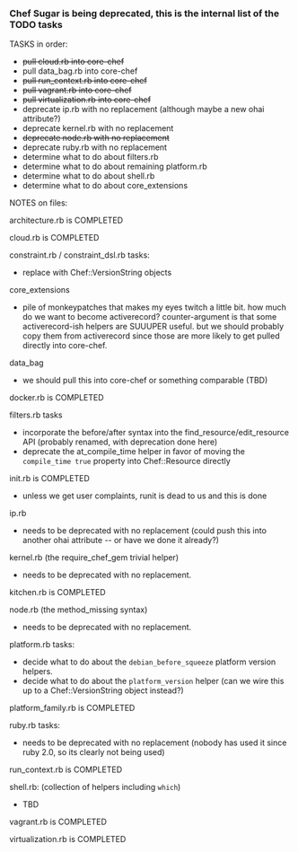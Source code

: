 ### Chef Sugar is being deprecated, this is the internal list of the TODO tasks

TASKS in order:

* ~~pull cloud.rb into core-chef~~
* pull data_bag.rb into core-chef
* ~~pull run_context.rb into core-chef~~
* ~~pull vagrant.rb into core-chef~~
* ~~pull virtualization.rb into core-chef~~
* deprecate ip.rb with no replacement (although maybe a new ohai attribute?)
* deprecate kernel.rb with no replacement
* ~~deprecate node.rb with no replacement~~
* deprecate ruby.rb with no replacement
* determine what to do about filters.rb
* determine what to do about remaining platform.rb
* determine what to do about shell.rb
* determine what to do about core_extensions

NOTES on files:

architecture.rb is COMPLETED

cloud.rb is COMPLETED

constraint.rb / constraint_dsl.rb tasks:

* replace with Chef::VersionString objects

core_extensions

* pile of monkeypatches that makes my eyes twitch a little bit.  how much do we want to become activerecord?  counter-argument is
  that some activerecord-ish helpers are SUUUPER useful.  but we should probably copy them from activerecord since those are more
  likely to get pulled directly into core-chef.

data_bag

* we should pull this into core-chef or something comparable (TBD)

docker.rb is COMPLETED

filters.rb tasks

* incorporate the before/after syntax into the find_resource/edit_resource API (probably renamed, with deprecation done here)
* deprecate the at_compile_time helper in favor of moving the `compile_time true` property into Chef::Resource directly

init.rb is COMPLETED

* unless we get user complaints, runit is dead to us and this is done

ip.rb

* needs to be deprecated with no replacement (could push this into another ohai attribute -- or have we done it already?)

kernel.rb (the require_chef_gem trivial helper)

* needs to be deprecated with no replacement.

kitchen.rb is COMPLETED

node.rb (the method_missing syntax)

* needs to be deprecated with no replacement.

platform.rb tasks:

* decide what to do about the `debian_before_squeeze` platform version helpers.
* decide what to do about the `platform_version` helper (can we wire this up to a Chef::VersionString object instead?)

platform_family.rb is COMPLETED

ruby.rb tasks:

* needs to be deprecated with no replacement (nobody has used it since ruby 2.0, so its clearly not being used)

run_context.rb is COMPLETED

shell.rb: (collection of helpers including `which`)

* TBD

vagrant.rb is COMPLETED

virtualization.rb is COMPLETED

